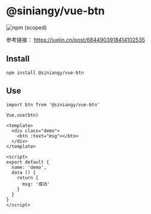 # @siniangy/vue-btn

![npm (scoped)](https://img.shields.io/npm/v/@siniangy/vue-btn.svg)

参考链接： https://juejin.cn/post/6844903918414102535

## Install

```shell
npm install @siniangy/vue-btn
```

## Use

```vue
import btn from '@siniangy/vue-btn'

Vue.use(btn)

<template>
  <div class="demo">
    <btn :text="msg"></btn>
  </div>
</template>

<script>
export default {
  name: 'demo',
  data () {
    return {
      msg: '成功'
    }
  }
}
</script>
```
